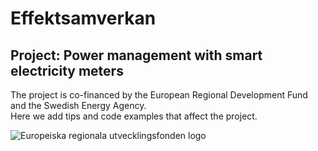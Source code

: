 # Effektsamverkan
## Project: Power management with smart electricity meters
The project is co-financed by the European Regional Development Fund and the Swedish Energy Agency. <br>
Here we add tips and code examples that affect the project.

![Europeiska regionala utvecklingsfonden logo](https://effektsamverkan.se/storage/img/eu-logo220.jpg)